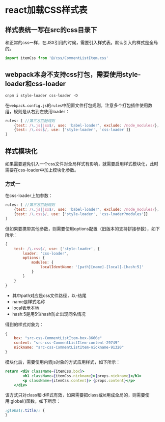 
# react加载CSS样式表

## 样式表统一写在src的css目录下

和正常的css一样，在JSX引用的时候，需要引入样式表。默认引入的样式是全局的。

```js
import itemCss from '@/css/CommentListItem.css'
```

## webpack本身不支持css打包，需要使用style-loader和css-loader

```shell
cnpm i style-loader css-loader -D
```

在`webpack.config.js`的`rules`中配置文件打包规则，注意多个打包插件使用数组，规则是从右到左使用loader：

```js
rules: [ //第三方匹配规则
    {test: /\.js|jsx$/, use: 'babel-loader', exclude: /node_modules/},  //exclude，排除node_modules目录
    {test: /\.css$/, use: ['style-loader', 'css-loader']}
]
```

## 样式模块化

如果需要避免引入一个css文件对全局样式有影响，就需要启用样式模块化，此时需要在css-loader中加上模块化参数。

### 方式一

在css-loader上加参数：

```js
rules: [ //第三方匹配规则
    {test: /\.js|jsx$/, use: 'babel-loader', exclude: /node_modules/},  //exclude，排除node_modules目录
    {test: /\.css$/, use: ['style-loader', 'css-loader?modules']}
]
```

但如果要携带其他参数，则需要使用options配置（旧版本的支持拼接参数），如下所示：

```js
{
    test: /\.css$/, use: ['style-loader', {
        loader: 'css-loader',
        options: {
            modules: {
                localIdentName: '[path][name]-[local]-[hash:5]'
            }
        }
    }
}
```

- 其中path对应是css文件路径，以-结尾
- name是样式名称
- local表示本地
- hash:5是用5位hash防止出现同名情况

得到的样式对象为：

```js
{
    box: "src-css-CommentListItem-box-8660e"
    content: "src-css-CommentListItem-content-29749"
    nickname: "src-css-CommentListItem-nickname-91320"
}

```

模块化后，需要使用内嵌js对象的方式应用样式，如下所示：

```jsx
return <div className={itemCss.box}>
        <h1 className={itemCss.nickname}>{props.nickname}</h1>
        <p className={itemCss.content}> {props.content}</p>
    </div>
```

该方式只对class和id样式有效，如果需要把class或id用成全局的，则需要使用:global()函数，如下所示：

```css
:global(.title): {
}
```
